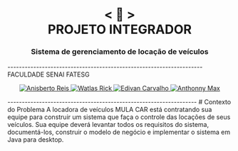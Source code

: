 <h1 align="center">
    < 📜 > <br>
PROJETO INTEGRADOR
</h1>
<h3 align="center">
Sistema de gerenciamento de locação de veículos
</h3>
--------------------------------------------------------------------
FACULDADE SENAI FATESG

<p align="center">
  <a href="https://github.com/anisberto">
    <img alt="Anisberto Reis" src="https://img.shields.io/badge/made%20by-Alan-8743CC">
  </a>
    <a href="https://github.com/Watlas">
    <img alt="Watlas Rick" src="https://img.shields.io/badge/made%20by-Alan-8743CC">
  </a>
    <a href="https://github.com/edivancarvalho">
    <img alt="Edivan Carvalho" src="https://img.shields.io/badge/made%20by-Alan-8743CC">
  </a>
    <a href="https://github.com/AnthonnyMax">
    <img alt="Anthonny Max" src="https://img.shields.io/badge/made%20by-Alan-8743CC">
  </a>
</p>
------------------------------------------------------------------
# Contexto do Problema
A locadora de veículos MULA CAR está contratando sua equipe para construir um sistema que faça o controle das
locações de seus veículos. Sua equipe deverá levantar todos os requisitos do sistema, documentá-los, construir o modelo de
negócio e implementar o sistema em Java para desktop.
